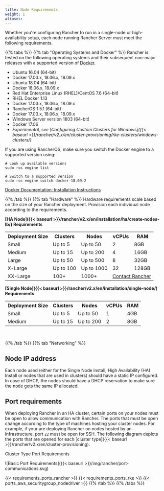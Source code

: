 ```yaml
---
title: Node Requirements
weight: 1
aliases:
---
```


Whether you're configuring Rancher to run in a single-node or high-availability setup, each node running Rancher Server must meet the following requirements.

{{% tabs %}}
{{% tab "Operating Systems and Docker" %}}
Rancher is tested on the following operating systems and their subsequent non-major releases with a supported version of [Docker](https://www.docker.com/).

*   Ubuntu 16.04 (64-bit)
  * Docker 17.03.x, 18.06.x, 18.09.x
*   Ubuntu 18.04 (64-bit)
  * Docker 18.06.x, 18.09.x
*   Red Hat Enterprise Linux (RHEL)/CentOS 7.6 (64-bit)
  * RHEL Docker 1.13
  * Docker 17.03.x, 18.06.x, 18.09.x
*   RancherOS 1.5.1 (64-bit)
  * Docker 17.03.x, 18.06.x, 18.09.x
*   Windows Server version 1803 (64-bit)
  * Docker 17.06
  * _Experimental, see [Configuring Custom Clusters for Windows]({{< baseurl >}}/rancher/v2.x/en/cluster-provisioning/rke-clusters/windows-clusters/)_

If you are using RancherOS, make sure you switch the Docker engine to a supported version using:<br>
```
# Look up available versions
sudo ros engine list

# Switch to a supported version
sudo ros engine switch docker-18.09.2
```

[Docker Documentation: Installation Instructions](https://docs.docker.com/)

{{% /tab %}}
{{% tab "Hardware" %}}
Hardware requirements scale based on the size of your Rancher deployment. Provision each individual node according to the requirements.

**[HA Node]({{< baseurl >}}/rancher/v2.x/en/installation/ha/create-nodes-lb/) Requirements**
<table>
    <tr>
    <th>Deployment Size</th>
    <th>Clusters</th>
    <th>Nodes</th>
    <th>vCPUs</th>
    <th>RAM</th>
    </tr>
    <tr>
    <td>Small</td>
    <td>Up to 5</td>
    <td>Up to 50</td>
    <td>2</td>
    <td>8GB</td>
    </tr>
    <tr>
    <td>Medium</td>
    <td>Up to 15</td>
    <td>Up to 200</td>
    <td>4</td>
    <td>16GB</td>
    </tr>
    <tr>
    <td>Large</td>
    <td>Up to 50</td>
    <td>Up to 500</td>
    <td>8</td>
    <td>32GB</td>
    </tr>
    <tr>
    <td>X-Large</td>
    <td>Up to 100</td>
    <td>Up to 1000</td>
    <td>32</td>
    <td>128GB</td>
    </tr>
    <tr>
    <td>XX-Large</td>
    <td>100+</td>
    <td>1000+</td>
    <td colspan="2"><a href="https://rancher.com/contact/"> Contact Rancher</a></td>
    </tr>
</table>

**[Single Node]({{< baseurl >}}/rancher/v2.x/en/installation/single-node/) Requirements**
<table>
 <tr>
 <th>Deployment Size</th>
 <th>Clusters</th>
 <th>Nodes</th>
 <th>vCPUs</th>
 <th>RAM</th>
 </tr>
    <tr>
    <td>Small</td>
    <td>Up to 5</td>
    <td>Up to 50</td>
    <td>1</td>
    <td>4GB</td>
    </tr>
    <tr>
    <td>Medium</td>
    <td>Up to 15</td>
    <td>Up to 200</td>
    <td>2</td>
    <td>8GB</td>
    </tr>
</table>

<br/>

{{% /tab %}}
{{% tab  "Networking" %}}

<h2>Node IP address</h2>

Each node used (either for the Single Node Install, High Availability (HA) Install or nodes that are used in clusters) should have a static IP configured. In case of DHCP, the nodes should have a DHCP reservation to make sure the node gets the same IP allocated.

<h2>Port requirements</h2>

When deploying Rancher in an HA cluster, certain ports on your nodes must be open to allow communication with Rancher. The ports that must be open change according to the type of machines hosting your cluster nodes. For example, if your are deploying Rancher on nodes hosted by an infrastructure, port `22` must be open for SSH. The following diagram depicts the ports that are opened for each [cluster type]({{< baseurl >}}/rancher/v2.x/en/cluster-provisioning).

<figcaption>Cluster Type Port Requirements</figcaption>

![Basic Port Requirements]({{< baseurl >}}/img/rancher/port-communications.svg)


{{< requirements_ports_rancher >}}
{{< requirements_ports_rke >}}
{{< ports_aws_securitygroup_nodedriver >}}
{{% /tab %}}
{{% /tabs %}}
